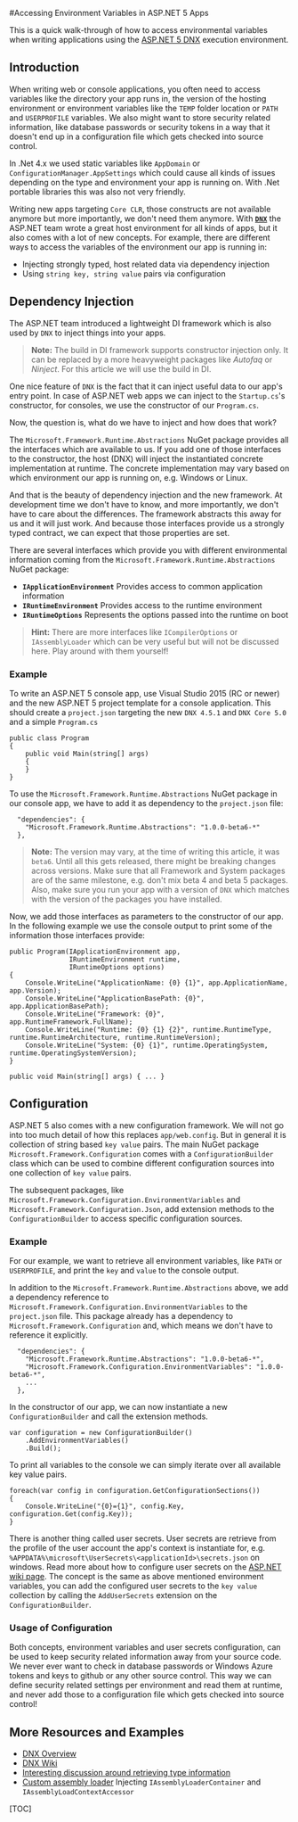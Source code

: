 ﻿#Accessing Environment Variables in ASP.NET 5 Apps

This is a quick walk-through of how to access environmental variables when writing applications using the [ASP.NET 5 DNX][1] execution environment.

## Introduction
When writing web or console applications, you often need to access variables like the directory your app runs in, the version of the hosting environment or environment variables like the `TEMP` folder location or `PATH` and `USERPROFILE` variables.
We also might want to store security related information, like database passwords or security tokens in a way that it doesn't end up in a configuration file which gets checked into source control.

In .Net 4.x we used static variables like `AppDomain` or `ConfigurationManager.AppSettings` which could cause all kinds of issues depending on the type and environment your app is running on. With .Net portable libraries this was also not very friendly.

Writing new apps targeting `Core CLR`, those constructs are not available anymore but more importantly, we don't need them anymore. 
With [**`DNX`**][dnx_overview] the ASP.NET team wrote a great host environment for all kinds of apps, but it also comes with a lot of new concepts.
For example, there are different ways to access the variables of the environment our app is running in:

* Injecting strongly typed, host related data via dependency injection 
* Using `string key, string value` pairs via configuration 

## Dependency Injection
The ASP.NET team introduced a lightweight DI framework which is also used by `DNX` to inject things into your apps. 

> **Note:** 
> The build in DI framework supports constructor injection only. It can be replaced by a more heavyweight packages like *Autofaq* or *Ninject*. For this article we will use the build in DI.

One nice feature of `DNX` is the fact that it can inject useful data to our app's entry point.
In case of ASP.NET web apps we can inject to the `Startup.cs`'s constructor, for consoles, we use the constructor of our `Program.cs`.

Now, the question is, what do we have to inject and how does that work?

The `Microsoft.Framework.Runtime.Abstractions` NuGet package provides all the interfaces which are available to us. If you add one of those interfaces to the constructor, the host (DNX) will inject the instantiated concrete implementation at runtime. 
The concrete implementation may vary based on which environment our app is running on, e.g. Windows or Linux.

And that is the beauty of dependency injection and the new framework. At development time we don't have to know, and more importantly, we don't have to care about the differences. 
The framework abstracts this away for us and it will just work. And because those interfaces provide us a strongly typed contract, we can expect that those properties are set.

There are several interfaces which provide you with different environmental information coming from the `Microsoft.Framework.Runtime.Abstractions` NuGet package:

* **`IApplicationEnvironment`**
Provides access to common application information
* **`IRuntimeEnvironment`**
Provides access to the runtime environment
* **`IRuntimeOptions`**
Represents the options passed into the runtime on boot

> **Hint:** 
> There are more interfaces like `ICompilerOptions` or `IAssemblyLoader` which can be very useful but will not be discussed here. Play around with them yourself! 

### Example
To write an ASP.NET 5 console app, use Visual Studio 2015 (RC or newer) and the new ASP.NET 5 project template for a console application. This should create a `project.json` targeting the new `DNX 4.5.1` and `DNX Core 5.0` and a simple `Program.cs`

    public class Program
    {
        public void Main(string[] args)
        {
        }
    }

To use the `Microsoft.Framework.Runtime.Abstractions` NuGet package in our console app, we have to add it as dependency to the `project.json` file:

	  "dependencies": {
	    "Microsoft.Framework.Runtime.Abstractions": "1.0.0-beta6-*"
	  },

> **Note:**
> The version may vary, at the time of writing this article, it was `beta6`.
> Until all this gets released, there might be breaking changes across versions. Make sure that all Framework and System packages are of the same milestone, e.g. don't mix beta 4 and beta 5 packages.
> Also, make sure you run your app with a version of `DNX` which matches with the version of the packages you have installed. 

Now, we add those interfaces as parameters to the constructor of our app. In the following example we use the console output to print some of the information those interfaces provide:

	public Program(IApplicationEnvironment app,
	               IRuntimeEnvironment runtime,
	               IRuntimeOptions options)
	{
	    Console.WriteLine("ApplicationName: {0} {1}", app.ApplicationName, app.Version);
	    Console.WriteLine("ApplicationBasePath: {0}", app.ApplicationBasePath);
	    Console.WriteLine("Framework: {0}", app.RuntimeFramework.FullName);
	    Console.WriteLine("Runtime: {0} {1} {2}", runtime.RuntimeType, runtime.RuntimeArchitecture, runtime.RuntimeVersion);
	    Console.WriteLine("System: {0} {1}", runtime.OperatingSystem, runtime.OperatingSystemVersion);
	}
	
	public void Main(string[] args) { ... }

## Configuration
ASP.NET 5 also comes with a new configuration framework. We will not go into too much detail of how this replaces `app/web.config`. But in general it is collection of string based `key value` pairs.
The main NuGet package `Microsoft.Framework.Configuration` comes with a `ConfigurationBuilder` class which can be used to combine different configuration sources into one collection of `key value` pairs.

The subsequent packages, like `Microsoft.Framework.Configuration.EnvironmentVariables` and `Microsoft.Framework.Configuration.Json`, add extension methods to the `ConfigurationBuilder` to access specific configuration sources.

### Example
For our example, we want to retrieve all environment variables, like `PATH` or `USERPROFILE`, and print the `key` and `value` to the console output.

In addition to the `Microsoft.Framework.Runtime.Abstractions` above, we add a dependency reference to `Microsoft.Framework.Configuration.EnvironmentVariables` to the `project.json` file. 
This package already has a dependency to `Microsoft.Framework.Configuration` and, which means we don't have to reference it explicitly.

	  "dependencies": {
	    "Microsoft.Framework.Runtime.Abstractions": "1.0.0-beta6-*",
	    "Microsoft.Framework.Configuration.EnvironmentVariables": "1.0.0-beta6-*",
	    ...
	  },

In the constructor of our app, we can now instantiate a new `ConfigurationBuilder` and call the extension methods.

    var configuration = new ConfigurationBuilder()
        .AddEnvironmentVariables()
        .Build();

To print all variables to the console we can simply iterate over all available key value pairs.

    foreach(var config in configuration.GetConfigurationSections())
    {
        Console.WriteLine("{0}={1}", config.Key, configuration.Get(config.Key));
    }

There is another thing called user secrets. User secrets are retrieve from the profile of the user account the app's context is instantiate for, e.g. `%APPDATA%\microsoft\UserSecrets\<applicationId>\secrets.json` on windows.
Read more about how to configure user secrets on the [ASP.NET wiki page][aspnet_secrets].
The concept is the same as above mentioned environment variables, you can add the configured user secrets to the `key value` collection by calling the `AddUserSecrets` extension on the `ConfigurationBuilder`.

### Usage of Configuration
Both concepts, environment variables and user secrets configuration, can be used to keep security related information away from your source code. 
We never ever want to check in database passwords or Windows Azure tokens and keys to github or any other source control. 
This way we can define security related settings per environment and read them at runtime, and never add those to a configuration file which gets checked into source control!

## More Resources and Examples
* [DNX Overview][dnx_overview]
* [DNX Wiki][dnx_wiki]
* [Interesting discussion around retrieving type information][git_types]
* [Custom assembly loader][git_loader]
Injecting `IAssemblyLoaderContainer` and `IAssemblyLoadContextAccessor`

[1]: https://github.com/aspnet/dnx
[dnx_overview]: http://docs.asp.net/en/latest/dnx/overview.html
[dnx_wiki]: https://github.com/aspnet/Home/wiki/DNX-structure
[git_types]: https://github.com/dotnet/coreclr/issues/919
[git_loader]: https://github.com/aspnet/Entropy/blob/dev/samples/Runtime.CustomLoader/Program.cs
[aspnet_secrets]: https://github.com/aspnet/Home/wiki/DNX-Secret-Configuration

[TOC]